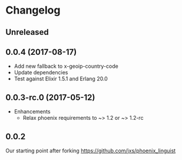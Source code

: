 # Changelog

## Unreleased

## 0.0.4 (2017-08-17)

* Add new fallback to x-geoip-country-code
* Update dependencies
* Test against Elixir 1.5.1 and Erlang 20.0

## 0.0.3-rc.0 (2017-05-12)

* Enhancements
  * Relax phoenix requirements to ~> 1.2 or ~> 1.2-rc

## 0.0.2

Our starting point after forking https://github.com/jxs/phoenix_linguist
